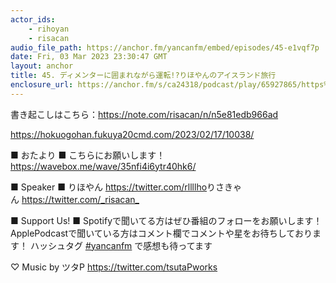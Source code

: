```yaml
---
actor_ids:
    - rihoyan
    - risacan
audio_file_path: https://anchor.fm/yancanfm/embed/episodes/45-e1vqf7p
date: Fri, 03 Mar 2023 23:30:47 GMT
layout: anchor
title: 45. ディメンターに囲まれながら運転!?りほやんのアイスランド旅行
enclosure_url: https://anchor.fm/s/ca24318/podcast/play/65927865/https%3A%2F%2Fd3ctxlq1ktw2nl.cloudfront.net%2Fstaging%2F2023-2-3%2F8d1ea789-bd24-748d-0d2f-40ef91f18696.mp3
---
```

<p>書き起こしはこちら：<a href="https://note.com/risacan/n/n5e81edb966ad">https://note.com/risacan/n/n5e81edb966ad</a></p>
<p><a href="https://hokuogohan.fukuya20cmd.com/2023/02/17/10038/">https://hokuogohan.fukuya20cmd.com/2023/02/17/10038/</a></p>
<p>■ おたより ■ こちらにお願いします！ <a href="https://wavebox.me/wave/35nfi4i6ytr40hk6/">https://wavebox.me/wave/35nfi4i6ytr40hk6/</a></p>
<p>■ Speaker ■ りほやん&nbsp;<a href="https://twitter.com/rllllho">https://twitter.com/rllllho</a>りさきゃん&nbsp;<a href="https://twitter.com/_risacan_">https://twitter.com/_risacan_</a></p>
<p>■ Support Us! ■ Spotifyで聞いてる方はぜひ番組のフォローをお願いします！ ApplePodcastで聞いている方はコメント欄でコメントや星をお待ちしております！ ハッシュタグ <a href="https://twitter.com/search?q=yancanfm&amp;src=typed_query">#yancanfm</a> で感想も待ってます</p>
<p>♡ Music by ツタP&nbsp;<a href="https://twitter.com/tsutaPworks">https://twitter.com/tsutaPworks</a></p>
  